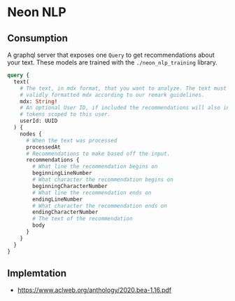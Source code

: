 # Neon NLP

## Consumption

A graphql server that exposes one `Query` to get recommendations about your
text. These models are trained with the `./neon_nlp_training` library.

```graphql
query {
  text(
    # The text, in mdx format, that you want to analyze. The text must be
    # validly formatted mdx according to our remark guidelines.
    mdx: String!
    # An optional User ID, if included the recommendations will also include
    # tokens scoped to this user.
    userId: UUID
  ) {
    nodes {
      # When the text was processed
      processedAt
      # Recommendations to make based off the input.
      recommendations {
        # What line the recommendation begins on
        beginningLineNumber
        # What character the recommendation begins on
        beginningCharacterNumber
        # What line the recommendation ends on
        endingLineNumber
        # What character the recommendation ends on
        endingCharacterNumber
        # The text of the recommendation
        body
      }
    }
  }
}
```

## Implemtation

* https://www.aclweb.org/anthology/2020.bea-1.16.pdf
